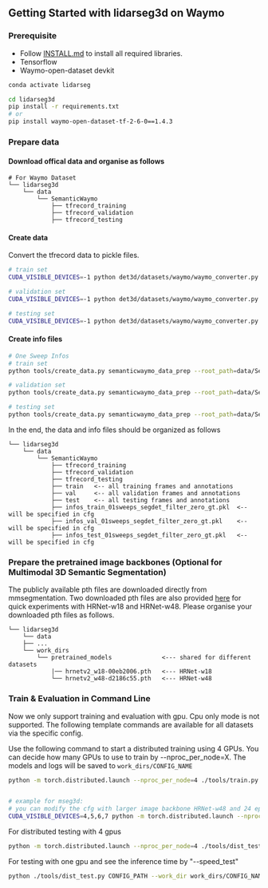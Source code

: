 ## Getting Started with lidarseg3d on Waymo

### Prerequisite 
- Follow [INSTALL.md](INSTALL.md) to install all required libraries. 
- Tensorflow 
- Waymo-open-dataset devkit

```bash
conda activate lidarseg

cd lidarseg3d
pip install -r requirements.txt
# or 
pip install waymo-open-dataset-tf-2-6-0==1.4.3
```


### Prepare data

#### Download offical data and organise as follows
```
# For Waymo Dataset         
└── lidarseg3d
    └── data    
        └── SemanticWaymo 
            ├── tfrecord_training       
            ├── tfrecord_validation     
            ├── tfrecord_testing       
```


#### Create data
Convert the tfrecord data to pickle files.

```bash
# train set 
CUDA_VISIBLE_DEVICES=-1 python det3d/datasets/waymo/waymo_converter.py --record_path 'data/SemanticWaymo/tfrecord_training/*.tfrecord'  --root_path 'data/SemanticWaymo/train/'

# validation set 
CUDA_VISIBLE_DEVICES=-1 python det3d/datasets/waymo/waymo_converter.py --record_path 'data/SemanticWaymo/tfrecord_validation/*.tfrecord'  --root_path 'data/SemanticWaymo/val/'

# testing set 
CUDA_VISIBLE_DEVICES=-1 python det3d/datasets/waymo/waymo_converter.py --record_path 'data/SemanticWaymo/tfrecord_testing/*.tfrecord'  --root_path 'data/SemanticWaymo/test/'
```


#### Create info files

```bash
# One Sweep Infos
# train set 
python tools/create_data.py semanticwaymo_data_prep --root_path=data/SemanticWaymo --split train --nsweeps=1

# validation set 
python tools/create_data.py semanticwaymo_data_prep --root_path=data/SemanticWaymo --split val --nsweeps=1

# testing set 
python tools/create_data.py semanticwaymo_data_prep --root_path=data/SemanticWaymo --split test --nsweeps=1
```

In the end, the data and info files should be organized as follows

```
└── lidarseg3d
    └── data    
        └── SemanticWaymo 
            ├── tfrecord_training       
            ├── tfrecord_validation     
            ├── tfrecord_testing   
            ├── train   <-- all training frames and annotations 
            ├── val     <-- all validation frames and annotations 
            ├── test    <-- all testing frames and annotations 
            ├── infos_train_01sweeps_segdet_filter_zero_gt.pkl  <-- will be specified in cfg 
            ├── infos_val_01sweeps_segdet_filter_zero_gt.pkl    <-- will be specified in cfg
            ├── infos_test_01sweeps_segdet_filter_zero_gt.pkl   <-- will be specified in cfg
```


### Prepare the pretrained image backbones (Optional for Multimodal 3D Semantic Segmentation)
The publicly available pth files are downloaded directly from mmsegmentation. Two downloaded pth files are also provided [here](https://drive.google.com/drive/folders/1x1oZZMstVdQyV3aPR_pe-qU4aAISHxdm?usp=sharing) for quick experiments with HRNet-w18 and HRNet-w48. Please organise your downloaded pth files as follows.
``` 
└── lidarseg3d
    └── data  
    ├── ...  
    └── work_dirs
        └── pretrained_models              <--- shared for different datasets
            |── hrnetv2_w18-00eb2006.pth   <--- HRNet-w18
            └── hrnetv2_w48-d2186c55.pth   <--- HRNet-w48
```




### Train & Evaluation in Command Line
Now we only support training and evaluation with gpu. Cpu only mode is not supported. The following template commands are available for all datasets via the specific config.

Use the following command to start a distributed training using 4 GPUs. You can decide how many GPUs to use to train by --nproc_per_node=X. The models and logs will be saved to ```work_dirs/CONFIG_NAME``` 


```bash
python -m torch.distributed.launch --nproc_per_node=4 ./tools/train.py CONFIG_PATH


# example for mseg3d:
# you can modify the cfg with larger image backbone HRNet-w48 and 24 epochs for more training time and segmentation performance
CUDA_VISIBLE_DEVICES=4,5,6,7 python -m torch.distributed.launch --nproc_per_node=4 ./tools/train.py configs/semanticwaymo/MSeg3D/semwaymo_avgvfe_unetscn3d_hrnetw18_lr1en2_e12.py --tcp_port 16045 
```

For distributed testing with 4 gpus

```bash
python -m torch.distributed.launch --nproc_per_node=4 ./tools/dist_test.py CONFIG_PATH --work_dir work_dirs/CONFIG_NAME --checkpoint work_dirs/CONFIG_NAME/latest.pth 
```

For testing with one gpu and see the inference time by "--speed_test"

```bash
python ./tools/dist_test.py CONFIG_PATH --work_dir work_dirs/CONFIG_NAME --checkpoint work_dirs/CONFIG_NAME/latest.pth --speed_test 
```

